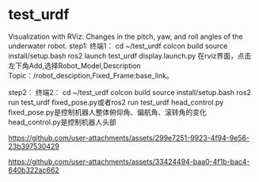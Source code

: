 # test_urdf
Visualization with RViz: Changes in the pitch, yaw, and roll angles of the underwater robot.
step1:
终端1：
cd ~/test_urdf
colcon build
source install/setup.bash
ros2 launch test_urdf display.launch.py
在rviz界面，点击左下角Add,选择Robot_Model,Description Topic：/robot_desciption,Fixed_Frame:base_link。

step2：
终端2：
cd ~/test_urdf
colcon build
source install/setup.bash
ros2 run test_urdf fixed_pose.py或者ros2 run test_urdf head_control.py
fixed_pose.py是控制机器人整体俯仰角、偏航角、滚转角的变化
head_control.py是控制机器人头部


https://github.com/user-attachments/assets/299e7251-9923-4f94-9e56-23b397530429



https://github.com/user-attachments/assets/33424494-baa0-4f1b-bac4-640b322ac662

